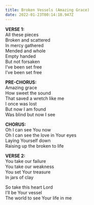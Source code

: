 ```yaml
---
title: Broken Vessels (Amazing Grace)
date: 2022-01-23T00:14:18.947Z
---
```

**VERSE 1:**\
All these pieces\
Broken and scattered\
In mercy gathered\
Mended and whole\
Empty handed\
But not forsaken\
I’ve been set free\
I’ve been set free

**PRE-CHORUS:**\
Amazing grace\
How sweet the sound\
That saved a wretch like me\
I once was lost\
But now I am found\
Was blind but now I see

**CHORUS:**\
Oh I can see You now\
Oh I can see the love in Your eyes\
Laying Yourself down\
Raising up the broken to life

**VERSE 2:**\
You take our failure\
You take our weakness\
You set Your treasure\
In jars of clay

So take this heart Lord\
I’ll be Your vessel\
The world to see Your life in me